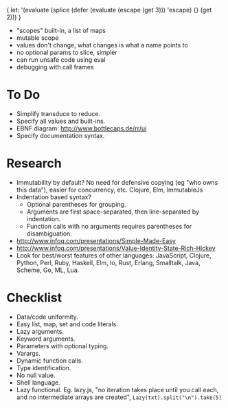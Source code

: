 {
  let: '(evaluate
          (splice
            (defer
              (evaluate (escape (get 3)))
              'escape)
          {}
          (get 2)))
}

- "scopes" built-in, a list of maps
- mutable scope
- values don't change, what changes is what a name points to
- no optional params to slice, simpler
- can run unsafe code using eval
- debugging with call frames

# To Do #

- Simplify transduce to reduce.
- Specify all values and built-ins.
- EBNF diagram: http://www.bottlecaps.de/rr/ui
- Specify documentation syntax.

# Research #

- Immutability by default? No need for defensive copying (eg "who owns this data"), easier for concurrency, etc. Clojure, Elm, ImmutableJs
- Indentation based syntax?
  - Optional parentheses for grouping.
  - Arguments are first space-separated, then line-separated by indentation.
  - Function calls with no arguments requires parentheses for disambiguation.
- http://www.infoq.com/presentations/Simple-Made-Easy
- http://www.infoq.com/presentations/Value-Identity-State-Rich-Hickey
- Look for best/worst features of other languages: JavaScript, Clojure, Python, Perl, Ruby, Haskell, Elm, Io, Rust, Erlang, Smalltalk, Java, Scheme, Go, ML, Lua.

# Checklist #

- Data/code uniformity.
- Easy list, map, set and code literals. 
- Lazy arguments.
- Keyword arguments.
- Parameters with optional typing.
- Varargs.
- Dynamic function calls.
- Type identification.
- No null value.
- Shell language.
- Lazy functional. Eg. lazy.js, "no iteration takes place until you call each, and no intermediate arrays are created", `Lazy(txt).split("\n").take(5)`
